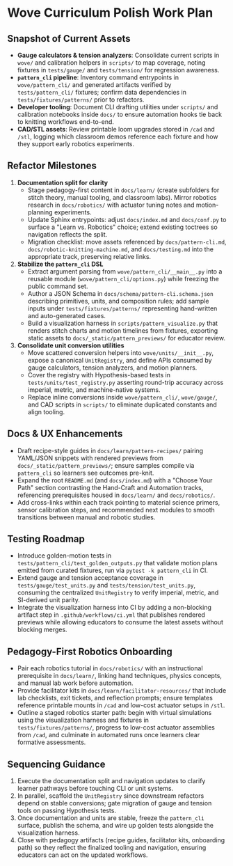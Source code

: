 # Wove Curriculum Polish Work Plan

## Snapshot of Current Assets
- **Gauge calculators & tension analyzers**: Consolidate current scripts in `wove/` and
  calibration helpers in `scripts/` to map coverage, noting fixtures in `tests/gauge/` and
  `tests/tension/` for regression awareness.
- **`pattern_cli` pipeline**: Inventory command entrypoints in `wove/pattern_cli/` and generated
  artifacts verified by `tests/pattern_cli/` fixtures; confirm data dependencies in
  `tests/fixtures/patterns/` prior to refactors.
- **Developer tooling**: Document CLI drafting utilities under `scripts/` and calibration notebooks
  inside `docs/` to ensure automation hooks tie back to knitting workflows end-to-end.
- **CAD/STL assets**: Review printable loom upgrades stored in `/cad` and `/stl`, logging which
  classroom demos reference each fixture and how they support early robotics experiments.

## Refactor Milestones
1. **Documentation split for clarity**
   - Stage pedagogy-first content in `docs/learn/` (create subfolders for stitch theory, manual
     tooling, and classroom labs). Mirror robotics research in `docs/robotics/` with actuator tuning
     notes and motion-planning experiments.
   - Update Sphinx entrypoints: adjust `docs/index.md` and `docs/conf.py` to surface a "Learn vs.
     Robotics" choice; extend existing toctrees so navigation reflects the split.
   - Migration checklist: move assets referenced by `docs/pattern-cli.md`, `docs/robotic-knitting-machine.md`,
     and `docs/testing.md` into the appropriate track, preserving relative links.
2. **Stabilize the `pattern_cli` DSL**
   - Extract argument parsing from `wove/pattern_cli/__main__.py` into a reusable module
     (`wove/pattern_cli/options.py`) while freezing the public command set.
   - Author a JSON Schema in `docs/schema/pattern-cli.schema.json` describing primitives, units, and
     composition rules; add sample inputs under `tests/fixtures/patterns/` representing hand-written
     and auto-generated cases.
   - Build a visualization harness in `scripts/pattern_visualize.py` that renders stitch charts and
     motion timelines from fixtures, exporting static assets to `docs/_static/pattern_previews/` for
     educator review.
3. **Consolidate unit conversion utilities**
   - Move scattered conversion helpers into `wove/units/__init__.py`, expose a canonical
     `UnitRegistry`, and define APIs consumed by gauge calculators, tension analyzers, and motion
     planners.
   - Cover the registry with Hypothesis-based tests in `tests/units/test_registry.py` asserting
     round-trip accuracy across imperial, metric, and machine-native systems.
   - Replace inline conversions inside `wove/pattern_cli/`, `wove/gauge/`, and CAD scripts in
     `scripts/` to eliminate duplicated constants and align tooling.

## Docs & UX Enhancements
- Draft recipe-style guides in `docs/learn/pattern-recipes/` pairing YAML/JSON snippets with rendered
  previews from `docs/_static/pattern_previews/`; ensure samples compile via `pattern_cli` so learners
  see outcomes pre-knit.
- Expand the root `README.md` (and `docs/index.md`) with a "Choose Your Path" section contrasting the
  Hand-Craft and Automation tracks, referencing prerequisites housed in `docs/learn/` and
  `docs/robotics/`.
- Add cross-links within each track pointing to material science primers, sensor calibration steps,
  and recommended next modules to smooth transitions between manual and robotic studies.

## Testing Roadmap
- Introduce golden-motion tests in `tests/pattern_cli/test_golden_outputs.py` that validate motion
  plans emitted from curated fixtures, run via `pytest -k pattern_cli` in CI.
- Extend gauge and tension acceptance coverage in `tests/gauge/test_units.py` and
  `tests/tension/test_units.py`, consuming the centralized `UnitRegistry` to verify imperial, metric,
  and SI-derived unit parity.
- Integrate the visualization harness into CI by adding a non-blocking artifact step in
  `.github/workflows/ci.yml` that publishes rendered previews while allowing educators to consume the
  latest assets without blocking merges.

## Pedagogy-First Robotics Onboarding
- Pair each robotics tutorial in `docs/robotics/` with an instructional prerequisite in
  `docs/learn/`, linking hand techniques, physics concepts, and manual lab work before automation.
- Provide facilitator kits in `docs/learn/facilitator-resources/` that include lab checklists, exit
  tickets, and reflection prompts; ensure templates reference printable mounts in `/cad` and low-cost
  actuator setups in `/stl`.
- Outline a staged robotics starter path: begin with virtual simulations using the visualization
  harness and fixtures in `tests/fixtures/patterns/`, progress to low-cost actuator assemblies from
  `/cad`, and culminate in automated runs once learners clear formative assessments.

## Sequencing Guidance
1. Execute the documentation split and navigation updates to clarify learner pathways before touching
   CLI or unit systems.
2. In parallel, scaffold the `UnitRegistry` since downstream refactors depend on stable conversions;
   gate migration of gauge and tension tools on passing Hypothesis tests.
3. Once documentation and units are stable, freeze the `pattern_cli` surface, publish the schema, and
   wire up golden tests alongside the visualization harness.
4. Close with pedagogy artifacts (recipe guides, facilitator kits, onboarding path) so they reflect
   the finalized tooling and navigation, ensuring educators can act on the updated workflows.
